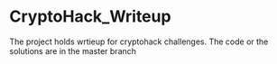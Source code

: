 # CryptoHack_Writeup

The project holds wrtieup for cryptohack challenges. The code or the solutions are in the master branch
